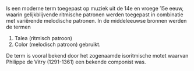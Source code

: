 Is een moderne term toegepast op muziek uit de 14e en vroege 15e eeuw, waarin gelijkblijvende ritmische patronen werden toegepast in combinatie met variërende melodische patronen.
In de middeleeuwse bronnen werden de termen
1. Talea (ritmisch patroon)
2. Color (melodisch patroon)
gebruikt.

De term is vooral bekend door het zogenaamde isoritmische motet waarvan Philippe de Vitry (1291-1361) een bekende componist was. 